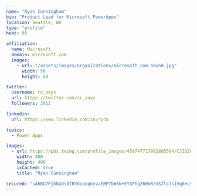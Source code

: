 ```yaml
---
name: "Ryan Cunningham"
bio: "Product Lead for Microsoft PowerApps"
location: Seattle, WA
type: "profile"
heat: 65

affiliation:
  name: Microsoft
  domain: microsoft.com
  images:
    - url: "/assets/images/organizations/microsoft.com-50x50.jpg"
      width: 50
      height: 50

twitter:
  username: rc_says
  url: https://twitter.com/rc_says
  followers: 3012

linkedin:
  url: https://www.linkedin.com/in/rycu

topics:
  - Power Apps

images:
  - url: https://pbs.twimg.com/profile_images/459747717862805504/CJIGZejd_400x400.png
    width: 400
    height: 400
    isCached: true
    title: "Ryan Cunningham"

secured: "sAhBU7PjhNaQs0fRY6oooqGvvaERP7bWXN+EYXPhgZ6HmR/VSZlc7s1Vq8+L94dhpGk+ZM2rtunoIEwnD7NUr2r4TBm9yWub7v3Ae9ieDaXAWnQUPXS2HghafX9HHKART4RFNce3v+Ygg32pN+8mr/GzsXI+6Z9JHYrL0l7Grb7u/pnoaQXLebY/rOMX4TbwQ1lzYq2rSva+NMss9nF6nBSlNljbS/zJ25SzuDoBPc0mHJue4WwSW5YAGGOqMyJ/2Fg8LKy6YSmSjg/tqlZm86F4fJ6vn7t0zRPTGUMnsKxGGstlN83AqQK+/L2bgLtBMhsHd6Ws+VPP5KhfNQiDK8IA31yYQ/kefE2IC8DHYUoZ1GrL7IQ5TVqyF864UQHEqOaDJ/OM1xt17pTXi2Y1JhRxNSDxxJx9cTcXLELsTPM=;aYRQkpXb1dZkLE63WLKSDw=="
---
```


